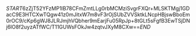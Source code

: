 $START$6zZjT52YFzMP1lB78CFmZmtLLg0rbMCMziSvgrFXQr+MLSKTMgj1GDacC9E3HTCXwTQgw41z0mJitxW7m8vF3rOjSUbZVVSktkLNcpHBjswBboEm0rOC9/cKp6gWJ8JLRJmjhVQbher9mEarjFu05RpJp+8tGLt5sFgfB3EwTSjDNj6lO8f2uyzATfWC/T11GUWsFOkJw4zqtvJXyM8CXw==$END$